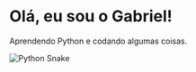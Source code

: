 # Olá, eu sou o Gabriel!

Aprendendo Python e codando algumas coisas.

![Python Snake]([https://www.python.org/static/community_logos/python-logo.png](https://upload.wikimedia.org/wikipedia/commons/thumb/c/c3/Python-logo-notext.svg/1869px-Python-logo-notext.svg.png))

<!---
Alvimz/Alvimz is a ✨ special ✨ repository because its `README.md` (this file) appears on your GitHub profile.
You can click the Preview link to take a look at your changes.
--->
